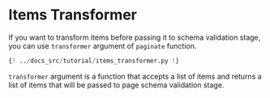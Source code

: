 # Items Transformer

If you want to transform items before passing it to schema validation stage,
you can use `transformer` argument of `paginate` function.

```py hl_lines="13"
{! ../docs_src/tutorial/items_transformer.py !}
```

`transformer` argument is a function that accepts a list of items and returns a list of items that will be passed to
page schema validation stage.